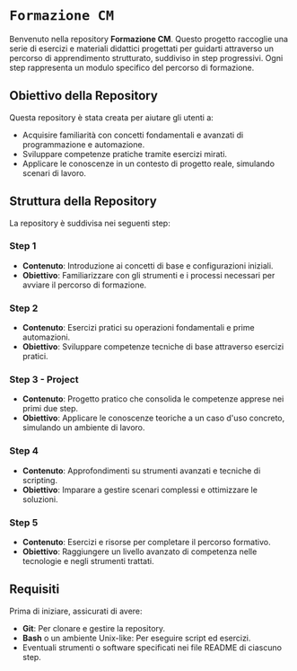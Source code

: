# `Formazione CM`

Benvenuto nella repository **Formazione CM**. Questo progetto raccoglie una serie di esercizi e materiali didattici progettati per guidarti attraverso un percorso di apprendimento strutturato, suddiviso in step progressivi. Ogni step rappresenta un modulo specifico del percorso di formazione.

## Obiettivo della Repository

Questa repository è stata creata per aiutare gli utenti a:

- Acquisire familiarità con concetti fondamentali e avanzati di programmazione e automazione.
- Sviluppare competenze pratiche tramite esercizi mirati.
- Applicare le conoscenze in un contesto di progetto reale, simulando scenari di lavoro.

## Struttura della Repository

La repository è suddivisa nei seguenti step:

### **Step 1**
- **Contenuto**: Introduzione ai concetti di base e configurazioni iniziali.
- **Obiettivo**: Familiarizzare con gli strumenti e i processi necessari per avviare il percorso di formazione.

### **Step 2**
- **Contenuto**: Esercizi pratici su operazioni fondamentali e prime automazioni.
- **Obiettivo**: Sviluppare competenze tecniche di base attraverso esercizi pratici.

### **Step 3 - Project**
- **Contenuto**: Progetto pratico che consolida le competenze apprese nei primi due step.
- **Obiettivo**: Applicare le conoscenze teoriche a un caso d'uso concreto, simulando un ambiente di lavoro.

### **Step 4**
- **Contenuto**: Approfondimenti su strumenti avanzati e tecniche di scripting.
- **Obiettivo**: Imparare a gestire scenari complessi e ottimizzare le soluzioni.

### **Step 5**
- **Contenuto**: Esercizi e risorse per completare il percorso formativo.
- **Obiettivo**: Raggiungere un livello avanzato di competenza nelle tecnologie e negli strumenti trattati.

## Requisiti

Prima di iniziare, assicurati di avere:

- **Git**: Per clonare e gestire la repository.
- **Bash** o un ambiente Unix-like: Per eseguire script ed esercizi.
- Eventuali strumenti o software specificati nei file README di ciascuno step.


